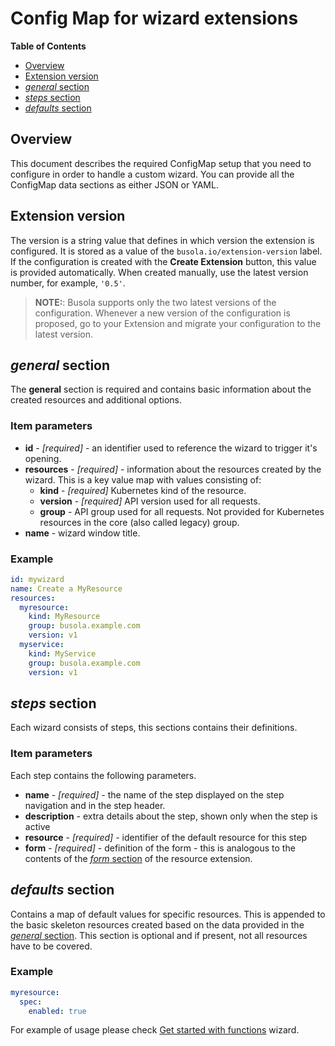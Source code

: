 # Config Map for wizard extensions

**Table of Contents**

- [Overview](#overview)
- [Extension version](#extension-version)
- [_general_ section](#general-section)
- [_steps_ section](#steps-section)
- [_defaults_ section](#defaults-section)

## Overview

This document describes the required ConfigMap setup that you need to configure in order to handle a custom wizard.
You can provide all the ConfigMap data sections as either JSON or YAML.

## Extension version

The version is a string value that defines in which version the extension is configured. It is stored as a value of the `busola.io/extension-version` label. If the configuration is created with the **Create Extension** button, this value is provided automatically. When created manually, use the latest version number, for example, `'0.5'`.

> **NOTE:**: Busola supports only the two latest versions of the configuration. Whenever a new version of the configuration is proposed, go to your Extension and migrate your configuration to the latest version.

## _general_ section

The **general** section is required and contains basic information about the created resources and additional options.

### Item parameters

- **id** - _[required]_ - an identifier used to reference the wizard to trigger it's opening.
- **resources** - _[required]_ - information about the resources created by the wizard. This is a key value map with values consisting of:
  - **kind** - _[required]_ Kubernetes kind of the resource.
  - **version** - _[required]_ API version used for all requests.
  - **group** - API group used for all requests. Not provided for Kubernetes resources in the core (also called legacy) group.
- **name** - wizard window title.

### Example

```yaml
id: mywizard
name: Create a MyResource
resources:
  myresource:
    kind: MyResource
    group: busola.example.com
    version: v1
  myservice:
    kind: MyService
    group: busola.example.com
    version: v1
```

## _steps_ section

Each wizard consists of steps, this sections contains their definitions.

### Item parameters

Each step contains the following parameters.

- **name** - _[required]_ - the name of the step displayed on the step navigation and in the step header.
- **description** - extra details about the step, shown only when the step is active
- **resource** - _[required]_ - identifier of the default resource for this step
- **form** - _[required]_ - definition of the form - this is analogous to the contents of the [_form_ section](form-section.md) of the resource extension.

## _defaults_ section

Contains a map of default values for specific resources. This is appended to the basic skeleton resources created based on the data provided in the [_general_ section](#general-section). This section is optional and if present, not all resources have to be covered.

### Example

```yaml
myresource:
  spec:
    enabled: true
```

For example of usage please check [Get started with functions](../../examples/wizard/README.md) wizard.
